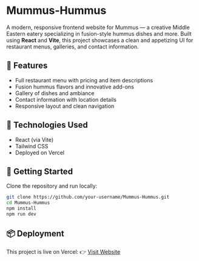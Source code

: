 # Mummus-Hummus

A modern, responsive frontend website for Mummus — a creative Middle Eastern eatery specializing in fusion-style hummus dishes and more. Built using **React** and **Vite**, this project showcases a clean and appetizing UI for restaurant menus, galleries, and contact information.

## 🌟 Features

* Full restaurant menu with pricing and item descriptions
* Fusion hummus flavors and innovative add-ons
* Gallery of dishes and ambiance
* Contact information with location details
* Responsive layout and clean navigation

## 🔧 Technologies Used

* React (via Vite)
* Tailwind CSS
* Deployed on Vercel

## 🚀 Getting Started

Clone the repository and run locally:

```bash
git clone https://github.com/your-username/Mummus-Hummus.git
cd Mummus-Hummus
npm install
npm run dev
```

## 📦 Deployment

This project is live on Vercel:
👉 [Visit Website](https://mummus-hummus.vercel.app)
